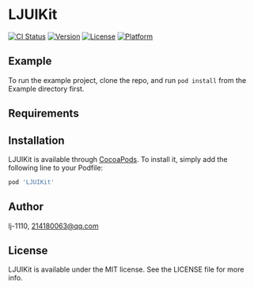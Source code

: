 # LJUIKit

[![CI Status](https://img.shields.io/travis/lj-1110/LJUIKit.svg?style=flat)](https://travis-ci.org/lj-1110/LJUIKit)
[![Version](https://img.shields.io/cocoapods/v/LJUIKit.svg?style=flat)](https://cocoapods.org/pods/LJUIKit)
[![License](https://img.shields.io/cocoapods/l/LJUIKit.svg?style=flat)](https://cocoapods.org/pods/LJUIKit)
[![Platform](https://img.shields.io/cocoapods/p/LJUIKit.svg?style=flat)](https://cocoapods.org/pods/LJUIKit)

## Example

To run the example project, clone the repo, and run `pod install` from the Example directory first.

## Requirements

## Installation

LJUIKit is available through [CocoaPods](https://cocoapods.org). To install
it, simply add the following line to your Podfile:

```ruby
pod 'LJUIKit'
```

## Author

lj-1110, 214180063@qq.com

## License

LJUIKit is available under the MIT license. See the LICENSE file for more info.
